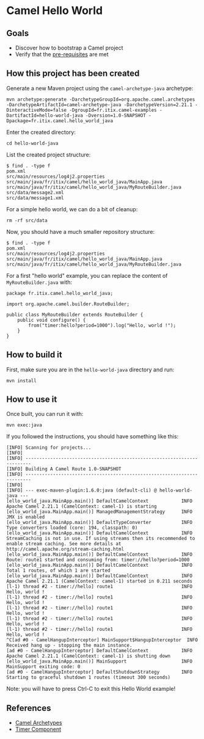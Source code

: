# Camel Hello World

## Goals

- Discover how to bootstrap a Camel project
- Verify that the [pre-requisites](../prerequisites/README.md) are met

## How this project has been created

Generate a new Maven project using the `camel-archetype-java` archetype:
```
mvn archetype:generate -DarchetypeGroupId=org.apache.camel.archetypes -DarchetypeArtifactId=camel-archetype-java -DarchetypeVersion=2.21.1 -DinteractiveMode=false -DgroupId=fr.itix.camel-examples -DartifactId=hello-world-java -Dversion=1.0-SNAPSHOT -Dpackage=fr.itix.camel.hello_world_java
```

Enter the created directory:
```
cd hello-world-java
```

List the created project structure:
```
$ find . -type f
pom.xml
src/main/resources/log4j2.properties
src/main/java/fr/itix/camel/hello_world_java/MainApp.java
src/main/java/fr/itix/camel/hello_world_java/MyRouteBuilder.java
src/data/message2.xml
src/data/message1.xml
```

For a simple hello world, we can do a bit of cleanup:
```
rm -rf src/data
```

Now, you should have a much smaller repository structure:
```
$ find . -type f
pom.xml
src/main/resources/log4j2.properties
src/main/java/fr/itix/camel/hello_world_java/MainApp.java
src/main/java/fr/itix/camel/hello_world_java/MyRouteBuilder.java
```

For a first "hello world" example, you can replace the content of `MyRouteBuilder.java` with:
```
package fr.itix.camel.hello_world_java;

import org.apache.camel.builder.RouteBuilder;

public class MyRouteBuilder extends RouteBuilder {
    public void configure() {
        from("timer:hello?period=1000").log("Hello, world !");
    }
}
```

## How to build it

First, make sure you are in the `hello-world-java` directory and run:
```
mvn install
```

## How to use it

Once built, you can run it with:
```
mvn exec:java
```

If you followed the instructions, you should have something like this:
```
[INFO] Scanning for projects...
[INFO]
[INFO] ------------------------------------------------------------------------
[INFO] Building A Camel Route 1.0-SNAPSHOT
[INFO] ------------------------------------------------------------------------
[INFO]
[INFO] --- exec-maven-plugin:1.6.0:java (default-cli) @ hello-world-java ---
[ello_world_java.MainApp.main()] DefaultCamelContext            INFO  Apache Camel 2.21.1 (CamelContext: camel-1) is starting
[ello_world_java.MainApp.main()] ManagedManagementStrategy      INFO  JMX is enabled
[ello_world_java.MainApp.main()] DefaultTypeConverter           INFO  Type converters loaded (core: 194, classpath: 0)
[ello_world_java.MainApp.main()] DefaultCamelContext            INFO  StreamCaching is not in use. If using streams then its recommended to enable stream caching. See more details at http://camel.apache.org/stream-caching.html
[ello_world_java.MainApp.main()] DefaultCamelContext            INFO  Route: route1 started and consuming from: timer://hello?period=1000
[ello_world_java.MainApp.main()] DefaultCamelContext            INFO  Total 1 routes, of which 1 are started
[ello_world_java.MainApp.main()] DefaultCamelContext            INFO  Apache Camel 2.21.1 (CamelContext: camel-1) started in 0.211 seconds
[l-1) thread #2 - timer://hello] route1                         INFO  Hello, world !
[l-1) thread #2 - timer://hello] route1                         INFO  Hello, world !
[l-1) thread #2 - timer://hello] route1                         INFO  Hello, world !
[l-1) thread #2 - timer://hello] route1                         INFO  Hello, world !
[l-1) thread #2 - timer://hello] route1                         INFO  Hello, world !
^C[ad #0 - CamelHangupInterceptor] MainSupport$HangupInterceptor  INFO  Received hang up - stopping the main instance.
[ad #0 - CamelHangupInterceptor] DefaultCamelContext            INFO  Apache Camel 2.21.1 (CamelContext: camel-1) is shutting down
[ello_world_java.MainApp.main()] MainSupport                    INFO  MainSupport exiting code: 0
[ad #0 - CamelHangupInterceptor] DefaultShutdownStrategy        INFO  Starting to graceful shutdown 1 routes (timeout 300 seconds)
```

Note: you will have to press Ctrl-C to exit this Hello World example!

## References

- [Camel Archetypes](http://camel.apache.org/camel-maven-archetypes.html)
- [Timer Component](http://camel.apache.org/timer.html)
